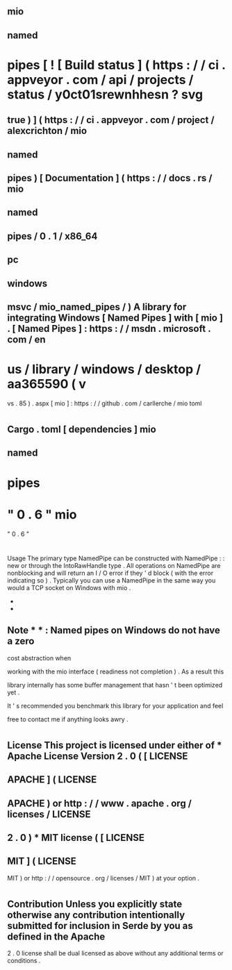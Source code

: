 #
mio
-
named
-
pipes
[
!
[
Build
status
]
(
https
:
/
/
ci
.
appveyor
.
com
/
api
/
projects
/
status
/
y0ct01srewnhhesn
?
svg
=
true
)
]
(
https
:
/
/
ci
.
appveyor
.
com
/
project
/
alexcrichton
/
mio
-
named
-
pipes
)
[
Documentation
]
(
https
:
/
/
docs
.
rs
/
mio
-
named
-
pipes
/
0
.
1
/
x86_64
-
pc
-
windows
-
msvc
/
mio_named_pipes
/
)
A
library
for
integrating
Windows
[
Named
Pipes
]
with
[
mio
]
.
[
Named
Pipes
]
:
https
:
/
/
msdn
.
microsoft
.
com
/
en
-
us
/
library
/
windows
/
desktop
/
aa365590
(
v
=
vs
.
85
)
.
aspx
[
mio
]
:
https
:
/
/
github
.
com
/
carllerche
/
mio
toml
#
Cargo
.
toml
[
dependencies
]
mio
-
named
-
pipes
=
"
0
.
6
"
mio
=
"
0
.
6
"
#
#
Usage
The
primary
type
NamedPipe
can
be
constructed
with
NamedPipe
:
:
new
or
through
the
IntoRawHandle
type
.
All
operations
on
NamedPipe
are
nonblocking
and
will
return
an
I
/
O
error
if
they
'
d
block
(
with
the
error
indicating
so
)
.
Typically
you
can
use
a
NamedPipe
in
the
same
way
you
would
a
TCP
socket
on
Windows
with
mio
.
>
*
*
Note
*
*
:
Named
pipes
on
Windows
do
not
have
a
zero
-
cost
abstraction
when
>
working
with
the
mio
interface
(
readiness
not
completion
)
.
As
a
result
this
>
library
internally
has
some
buffer
management
that
hasn
'
t
been
optimized
yet
.
>
It
'
s
recommended
you
benchmark
this
library
for
your
application
and
feel
>
free
to
contact
me
if
anything
looks
awry
.
#
License
This
project
is
licensed
under
either
of
*
Apache
License
Version
2
.
0
(
[
LICENSE
-
APACHE
]
(
LICENSE
-
APACHE
)
or
http
:
/
/
www
.
apache
.
org
/
licenses
/
LICENSE
-
2
.
0
)
*
MIT
license
(
[
LICENSE
-
MIT
]
(
LICENSE
-
MIT
)
or
http
:
/
/
opensource
.
org
/
licenses
/
MIT
)
at
your
option
.
#
#
#
Contribution
Unless
you
explicitly
state
otherwise
any
contribution
intentionally
submitted
for
inclusion
in
Serde
by
you
as
defined
in
the
Apache
-
2
.
0
license
shall
be
dual
licensed
as
above
without
any
additional
terms
or
conditions
.

